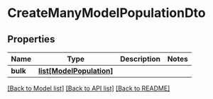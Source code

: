 # CreateManyModelPopulationDto

## Properties
Name | Type | Description | Notes
------------ | ------------- | ------------- | -------------
**bulk** | [**list[ModelPopulation]**](ModelPopulation.md) |  | 

[[Back to Model list]](../README.md#documentation-for-models) [[Back to API list]](../README.md#documentation-for-api-endpoints) [[Back to README]](../README.md)

